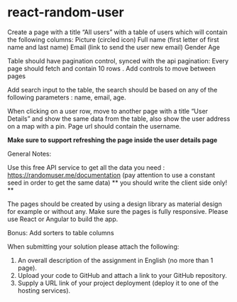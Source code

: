 # react-random-user

Create a page with a title “All users” with a table of users which will contain the following columns:
Picture (circled icon)
Full name (first letter of first name and last name)
Email (link to send the user new email)
Gender
Age

Table should have pagination control, synced with the api pagination:
Every page should fetch and contain 10 rows .
Add controls to move between pages

Add search input to the table, the search should be based on any of the following parameters : name, email, age.

When clicking on a user row, move to another page with a title “User Details” and show the same data from the table, also show the user address on a map with a pin. Page url should contain the username.

**Make sure to support refreshing the page inside the user details page**

General Notes:

Use this free API service to get all the data you need : https://randomuser.me/documentation 
(pay attention to use a constant seed in order to get the same data)
** you should write the client side only! **

The pages should be created by using a design library as material design for example or without any. 
Make sure the pages is fully responsive.
Please use React or Angular to build the app.

Bonus:
Add sorters to table columns

When submitting your solution please attach the following:

1. An overall description of the assignment in English (no more than 1 page).
2. Upload your code to GitHub and attach a link to your GitHub repository.
3. Supply a URL link of your project deployment (deploy it to one of the hosting services).
